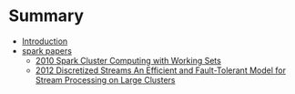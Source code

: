 # Summary

* [Introduction](README.md)
* [spark papers](spark-papers.md)
    * [2010 Spark Cluster Computing with Working Sets](2010-spark-cluster-computing-with-working-sets.md)
    * [2012 Discretized Streams An Efficient and Fault-Tolerant Model for Stream Processing on Large Clusters](2012-discretized-streams-an-efficient-and-fault-tolerant-model-for-stream-processing-on-large-clusters.md)

